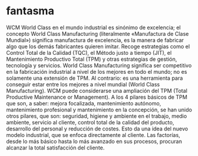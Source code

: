 # fantasma
WCM World Class en el mundo industrial es sinónimo de excelencia; el concepto World Class Manufacturing (literalmente «Manufactura de Clase Mundial») significa manufactura de excelencia, es la manera de fabricar algo que los demás fabricantes quieren imitar. Recoge estrategias como el Control Total de la Calidad (TQC), el Método justo a tiempo (JIT), el Mantenimiento Productivo Total (TPM) y otras estrategias de gestión, tecnología y servicios. 
World Class Manufacturing significa ser competitivo en la fabricación industrial a nivel de los mejores en todo el mundo; no es solamente una extensión de TPM. Al contrario: es una herramienta para conseguir estar entre los mejores a nivel mundial (World Class Manufacturing). 
WCM puede considerarse una ampliación del TPM (Total Productive Maintenance or Management). A los 4 pilares básicos de TPM que son, a saber: mejora focalizada, mantenimiento autónomo, mantenimiento profesional y mantenimiento en la concepción, se han unido otros pilares, que son: seguridad, higiene y ambiente en el trabajo, medio ambiente, servicio al cliente, control total de la calidad del producto, desarrollo del personal y reducción de costes. Esto da una idea del nuevo modelo industrial, que se enfoca directamente al cliente. Las factorías, desde lo más básico hasta lo más avanzado en sus procesos, procuran alcanzar la total satisfacción del cliente.
